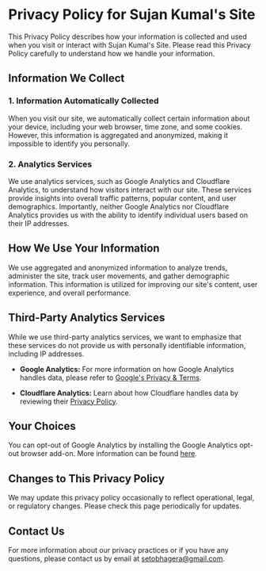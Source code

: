 # Privacy Policy for Sujan Kumal's Site

This Privacy Policy describes how your information is collected and used when you visit or interact with Sujan Kumal's Site. Please read this Privacy Policy carefully to understand how we handle your information.

## Information We Collect

### 1. Information Automatically Collected

When you visit our site, we automatically collect certain information about your device, including your web browser, time zone, and some cookies. However, this information is aggregated and anonymized, making it impossible to identify you personally.

### 2. Analytics Services

We use analytics services, such as Google Analytics and Cloudflare Analytics, to understand how visitors interact with our site. These services provide insights into overall traffic patterns, popular content, and user demographics. Importantly, neither Google Analytics nor Cloudflare Analytics provides us with the ability to identify individual users based on their IP addresses.

## How We Use Your Information

We use aggregated and anonymized information to analyze trends, administer the site, track user movements, and gather demographic information. This information is utilized for improving our site's content, user experience, and overall performance.

## Third-Party Analytics Services

While we use third-party analytics services, we want to emphasize that these services do not provide us with personally identifiable information, including IP addresses.

- **Google Analytics:** For more information on how Google Analytics handles data, please refer to [Google's Privacy & Terms](https://policies.google.com/privacy).

- **Cloudflare Analytics:** Learn about how Cloudflare handles data by reviewing their [Privacy Policy](https://www.cloudflare.com/privacypolicy/).

## Your Choices

You can opt-out of Google Analytics by installing the Google Analytics opt-out browser add-on. More information can be found [here](https://tools.google.com/dlpage/gaoptout).

## Changes to This Privacy Policy

We may update this privacy policy occasionally to reflect operational, legal, or regulatory changes. Please check this page periodically for updates.

## Contact Us

For more information about our privacy practices or if you have any questions, please contact us by email at [setobhagera@gmail.com](mailto:setobhagera@gmail.com).
